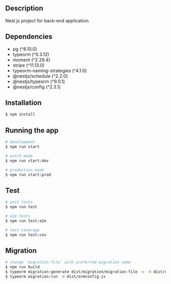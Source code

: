 
## Description

Nest.js project for back-end application.

## Dependencies

* pg (^8.10.0)
* typeorm (^0.3.12)
* moment (^2.29.4)
* stripe (^11.13.0)
* typeorm-naming-strategies (^4.1.0)
* @nestjs/schedule (^2.2.0)
* @nestjs/typeorm (^9.0.1)
* @nestjs/config (^2.3.1)

## Installation

```bash
$ npm install
```

## Running the app

```bash
# development
$ npm run start

# watch mode
$ npm run start:dev

# production mode
$ npm run start:prod
```

## Test

```bash
# unit tests
$ npm run test

# e2e tests
$ npm run test:e2e

# test coverage
$ npm run test:cov
```

## Migration

```bash
# change 'migration-file' with preferred migration name
$ npm run build
$ typeorm migration:generate dist/migration/migration-file -o -d dist/ormconfig.js
$ typeorm migration:run -d dist/ormconfig.js

```
